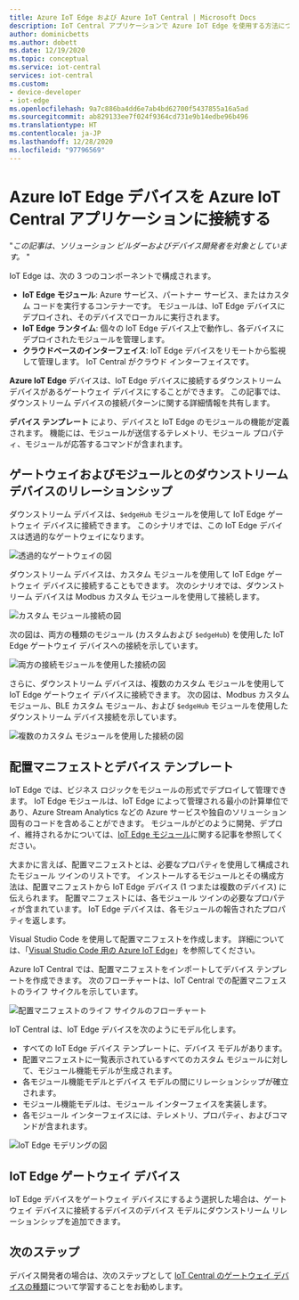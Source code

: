 ```yaml
---
title: Azure IoT Edge および Azure IoT Central | Microsoft Docs
description: IoT Central アプリケーションで Azure IoT Edge を使用する方法について説明します。
author: dominicbetts
ms.author: dobett
ms.date: 12/19/2020
ms.topic: conceptual
ms.service: iot-central
services: iot-central
ms.custom:
- device-developer
- iot-edge
ms.openlocfilehash: 9a7c886ba4dd6e7ab4bd62700f5437855a16a5ad
ms.sourcegitcommit: ab829133ee7f024f9364cd731e9b14edbe96b496
ms.translationtype: HT
ms.contentlocale: ja-JP
ms.lasthandoff: 12/28/2020
ms.locfileid: "97796569"
---
```

# <a name="connect-azure-iot-edge-devices-to-an-azure-iot-central-application"></a>Azure IoT Edge デバイスを Azure IoT Central アプリケーションに接続する

"*この記事は、ソリューション ビルダーおよびデバイス開発者を対象としています。* "

IoT Edge は、次の 3 つのコンポーネントで構成されます。

* **IoT Edge モジュール**: Azure サービス、パートナー サービス、またはカスタム コードを実行するコンテナーです。 モジュールは、IoT Edge デバイスにデプロイされ、そのデバイスでローカルに実行されます。
* **IoT Edge ランタイム**: 個々の IoT Edge デバイス上で動作し、各デバイスにデプロイされたモジュールを管理します。
* **クラウドベースのインターフェイス**: IoT Edge デバイスをリモートから監視して管理します。 IoT Central がクラウド インターフェイスです。

**Azure IoT Edge** デバイスは、IoT Edge デバイスに接続するダウンストリーム デバイスがあるゲートウェイ デバイスにすることができます。 この記事では、ダウンストリーム デバイスの接続パターンに関する詳細情報を共有します。

**デバイス テンプレート** により、デバイスと IoT Edge のモジュールの機能が定義されます。 機能には、モジュールが送信するテレメトリ、モジュール プロパティ、モジュールが応答するコマンドが含まれます。

## <a name="downstream-device-relationships-with-a-gateway-and-modules"></a>ゲートウェイおよびモジュールとのダウンストリーム デバイスのリレーションシップ

ダウンストリーム デバイスは、`$edgeHub` モジュールを使用して IoT Edge ゲートウェイ デバイスに接続できます。 このシナリオでは、この IoT Edge デバイスは透過的なゲートウェイになります。

![透過的なゲートウェイの図](./media/concepts-iot-edge/gateway-transparent.png)

ダウンストリーム デバイスは、カスタム モジュールを使用して IoT Edge ゲートウェイ デバイスに接続することもできます。 次のシナリオでは、ダウンストリーム デバイスは Modbus カスタム モジュールを使用して接続します。

![カスタム モジュール接続の図](./media/concepts-iot-edge/gateway-module.png)

次の図は、両方の種類のモジュール (カスタムおよび `$edgeHub`) を使用した IoT Edge ゲートウェイ デバイスへの接続を示しています。  

![両方の接続モジュールを使用した接続の図](./media/concepts-iot-edge/gateway-module-transparent.png)

さらに、ダウンストリーム デバイスは、複数のカスタム モジュールを使用して IoT Edge ゲートウェイ デバイスに接続できます。 次の図は、Modbus カスタム モジュール、BLE カスタム モジュール、および `$edgeHub` モジュールを使用したダウンストリーム デバイス接続を示しています。 

![複数のカスタム モジュールを使用した接続の図](./media/concepts-iot-edge/gateway-module2-transparent.png)

## <a name="deployment-manifests-and-device-templates"></a>配置マニフェストとデバイス テンプレート

IoT Edge では、ビジネス ロジックをモジュールの形式でデプロイして管理できます。 IoT Edge モジュールは、IoT Edge によって管理される最小の計算単位であり、Azure Stream Analytics などの Azure サービスや独自のソリューション固有のコードを含めることができます。 モジュールがどのように開発、デプロイ、維持されるかについては、[IoT Edge モジュール](../../iot-edge/iot-edge-modules.md)に関する記事を参照してください。

大まかに言えば、配置マニフェストとは、必要なプロパティを使用して構成されたモジュール ツインのリストです。 インストールするモジュールとその構成方法は、配置マニフェストから IoT Edge デバイス (1 つまたは複数のデバイス) に伝えられます。 配置マニフェストには、各モジュール ツインの必要なプロパティが含まれています。 IoT Edge デバイスは、各モジュールの報告されたプロパティを返します。

Visual Studio Code を使用して配置マニフェストを作成します。 詳細については、「[Visual Studio Code 用の Azure IoT Edge](https://marketplace.visualstudio.com/items?itemName=vsciot-vscode.azure-iot-edge)」を参照してください。

Azure IoT Central では、配置マニフェストをインポートしてデバイス テンプレートを作成できます。 次のフローチャートは、IoT Central での配置マニフェストのライフ サイクルを示しています。

![配置マニフェストのライフ サイクルのフローチャート](./media/concepts-iot-edge/dmflow.png)

IoT Central は、IoT Edge デバイスを次のようにモデル化します。

* すべての IoT Edge デバイス テンプレートに、デバイス モデルがあります。
* 配置マニフェストに一覧表示されているすべてのカスタム モジュールに対して、モジュール機能モデルが生成されます。
* 各モジュール機能モデルとデバイス モデルの間にリレーションシップが確立されます。
* モジュール機能モデルは、モジュール インターフェイスを実装します。
* 各モジュール インターフェイスには、テレメトリ、プロパティ、およびコマンドが含まれます。

![IoT Edge モデリングの図](./media/concepts-iot-edge/edgemodelling.png)

## <a name="iot-edge-gateway-devices"></a>IoT Edge ゲートウェイ デバイス

IoT Edge デバイスをゲートウェイ デバイスにするよう選択した場合は、ゲートウェイ デバイスに接続するデバイスのデバイス モデルにダウンストリーム リレーションシップを追加できます。

## <a name="next-steps"></a>次のステップ

デバイス開発者の場合は、次のステップとして [IoT Central のゲートウェイ デバイスの種類](./tutorial-define-gateway-device-type.md)について学習することをお勧めします。
